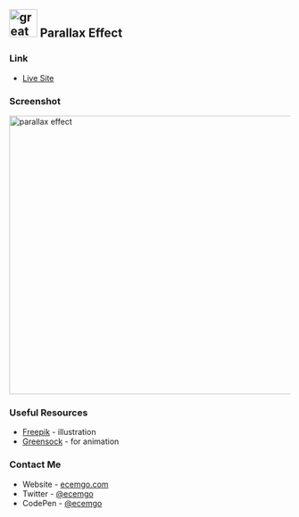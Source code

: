 ## <img src="https://user-images.githubusercontent.com/13468728/233831804-0f5c7ee5-d654-4c13-9c77-a5bd6dc4fe74.jpg" title="great tricks" alt="great tricks" width="50" height="50"/> Parallax Effect

### Link

- [Live Site](https://sunset-paradise.netlify.app/)

### Screenshot

<div align="left">
<img src="https://github.com/ecemgo/mini-samples-great-tricks/assets/13468728/fabeae46-7e3e-4489-85a1-b3b195f03b2e" title="parallax effect" alt="parallax effect" width="820" height="500"/>
</div>

### Useful Resources

- [Freepik](https://www.freepik.com/free-vector/summer-landscape-background-zoom_9263416.htm#&position=1&from_view=user) - illustration
- [Greensock](https://greensock.com/docs/v3/Installation?checked=core,scrollTrigger) - for animation

### Contact Me

- Website - [ecemgo.com](https://www.ecemgo.com/)
- Twitter - [@ecemgo](https://twitter.com/ecemgo)
- CodePen - [@ecemgo](https://codepen.io/ecemgo)
